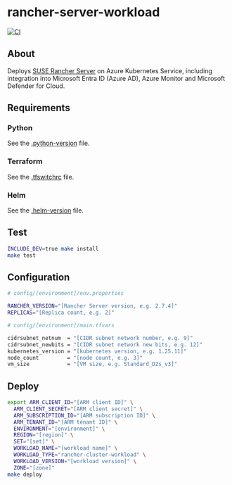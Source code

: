 # rancher-server-workload

[![CI](https://github.com/frontierdigital/rancher-server-workload/actions/workflows/ci.yml/badge.svg)](https://github.com/frontierdigital/rancher-server-workload/actions/workflows/ci.yml)

## About
Deploys [SUSE Rancher Server](https://www.suse.com/solutions/enterprise-container-management) on Azure Kubernetes Service, including integration into Microsoft Entra ID (Azure AD), Azure Monitor and Microsoft Defender for Cloud.

## Requirements
### Python
See the [.python-version](.python-version) file.

### Terraform
See the [.tfswitchrc](.tfswitchrc) file.

### Helm
See the [.helm-version](.helm-version) file.

## Test
```sh
INCLUDE_DEV=true make install
make test
```

## Configuration
```sh
# config/[environment]/env.properties

RANCHER_VERSION="[Rancher Server version, e.g. 2.7.4]"
REPLICAS="[Replica count, e.g. 2]"
```
```sh
# config/[environment]/main.tfvars

cidrsubnet_netnum  = "[CIDR subnet network number, e.g. 9]"
cidrsubnet_newbits = "[CIDR subnet network new bits, e.g. 12]"
kubernetes_version = "[kubernetes version, e.g. 1.25.11]"
node_count         = "[node count, e.g. 3]"
vm_size            = "[VM size, e.g. Standard_D2s_v3]"
```

## Deploy
```sh
export ARM_CLIENT_ID="[ARM client ID]" \
  ARM_CLIENT_SECRET="[ARM client secret]" \
  ARM_SUBSCRIPTION_ID="[ARM subscription ID]" \
  ARM_TENANT_ID="[ARM tenant ID]" \
  ENVIRONMENT="[environment]" \
  REGION="[region]" \
  SET="[set]" \
  WORKLOAD_NAME="[workload name]" \
  WORKLOAD_TYPE="rancher-cluster-workload" \
  WORKLOAD_VERSION="[workload version]" \
  ZONE="[zone]"
make deploy
```
